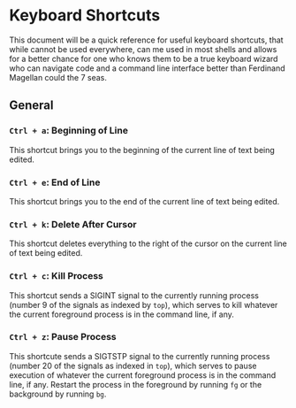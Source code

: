# Keyboard Shortcuts
This document will be a quick reference for useful keyboard shortcuts, that while cannot be used everywhere, can me used in most shells and allows for a better chance for one who knows them to be a true keyboard wizard who can navigate code and a command line interface better than Ferdinand Magellan could the 7 seas.

## General
### `Ctrl + a`: Beginning of Line
This shortcut brings you to the beginning of the current line of text being edited.

### `Ctrl + e`: End of Line
This shortcut brings you to the end of the current line of text being edited.

### `Ctrl + k`: Delete After Cursor
This shortcut deletes everything to the right of the cursor on the current line of text being edited.

### `Ctrl + c`: Kill Process
This shortcut sends a SIGINT signal to the currently running process (number 9 of the signals as indexed by `top`), which serves to kill whatever the current foreground process is in the command line, if any.

### `Ctrl + z`: Pause Process
This shortcute sends a SIGTSTP signal to the currently running process (number 20 of the signals as indexed in `top`), which serves to pause execution of whatever the current foreground process is in the command line, if any. Restart the process in the foreground by running `fg` or the background by running `bg`.

